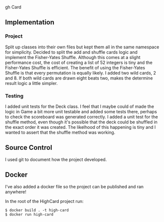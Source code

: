 gh Card

## Implementation
### Project
Split up classes into their own files but kept them all in the same namespace for simplicity. Decided to split the add and shuffle cards logic and implement the Fisher-Yates Shuffle. Although this comes at a slight performance cost, the cost of creating a list of 52 integers is tiny and the Fisher-Yates Shuffle is efficient. The benefit of using the Fisher-Yates Shuffle is that every permutation is equally likely. I added two wild cards, 2 and 8. If both wild cards are drawn eight beats two, makes the determine result logic a little simpler. 

### Testing
I added unit tests for the Deck class. I feel that I maybe could of made the logic in Game a bit more unit testable and added some tests there, perhaps to check the scoreboard was generated correctly. I added a unit test for the shuffle method, even though it's possible that the deck could be shuffled in the exact order it was created. The likelhood of this happening is tiny and I wanted to assert that the shuffle method was working.

## Source Control
I used git to document how the project developed.

## Docker
I've also added a docker file so the project can be published and ran anywhere!

In the root of the HighCard project run:
``` shell
$ docker build . -t high-card
$ docker run high-card
```

